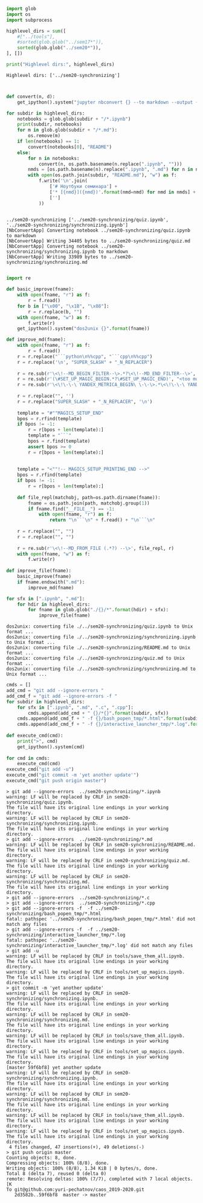 ```python
import glob
import os
import subprocess

highlevel_dirs = sum([
    #["../tools"], 
    #sorted(glob.glob("../sem17*")),
    sorted(glob.glob("../sem20*")),
], [])

print("Highlevel dirs:", highlevel_dirs)
```

    Highlevel dirs: ['../sem20-synchronizing']



```python

```


```python

def convert(n, d):
    get_ipython().system("jupyter nbconvert {} --to markdown --output {}".format(n, d))

for subdir in highlevel_dirs:
    notebooks = glob.glob(subdir + "/*.ipynb")
    print(subdir, notebooks)
    for m in glob.glob(subdir + "/*.md"):
        os.remove(m)
    if len(notebooks) == 1:
        convert(notebooks[0], "README")
    else:
        for n in notebooks:
            convert(n, os.path.basename(n.replace(".ipynb", "")))
        nmds = [os.path.basename(n).replace(".ipynb", ".md") for n in notebooks]
        with open(os.path.join(subdir, "README.md"), "w") as f:
            f.write('\n'.join(
                ['# Ноутбуки семинара'] + 
                ['* [{nmd}]({nmd})'.format(nmd=nmd) for nmd in nmds] + 
                ['']
            ))
        
```

    ../sem20-synchronizing ['../sem20-synchronizing/quiz.ipynb', '../sem20-synchronizing/synchronizing.ipynb']
    [NbConvertApp] Converting notebook ../sem20-synchronizing/quiz.ipynb to markdown
    [NbConvertApp] Writing 34405 bytes to ../sem20-synchronizing/quiz.md
    [NbConvertApp] Converting notebook ../sem20-synchronizing/synchronizing.ipynb to markdown
    [NbConvertApp] Writing 33989 bytes to ../sem20-synchronizing/synchronizing.md



```python

```


```python
import re

def basic_improve(fname):
    with open(fname, "r") as f:
        r = f.read()
    for b in ["\x00", "\x1B", "\x08"]:
        r = r.replace(b, "")
    with open(fname, "w") as f:
        f.write(r)
    get_ipython().system("dos2unix {}".format(fname))

def improve_md(fname):
    with open(fname, "r") as f:
        r = f.read()
    r = r.replace("```python\n%%cpp", "```cpp\n%%cpp")
    r = r.replace('\n', "SUPER_SLASH" + "_N_REPLACER")
    
    r = re.sub(r'\<\!--MD_BEGIN_FILTER--\>.*?\<\!--MD_END_FILTER--\>', "", r)
    r = re.sub(r'(\#SET_UP_MAGIC_BEGIN.*?\#SET_UP_MAGIC_END)', "<too much code>", r)
    r = re.sub(r'\<\!\-\-\ YANDEX_METRICA_BEGIN\ \-\-\>.*\<\!\-\-\ YANDEX_METRICA_END\ \-\-\>', '', r)
    
    r = r.replace("", '')
    r = r.replace("SUPER_SLASH" + "_N_REPLACER", '\n')
    
    template = "#""MAGICS_SETUP_END"
    bpos = r.rfind(template)
    if bpos != -1:
        r = r[bpos + len(template):]
        template = "```"
        bpos = r.find(template)
        assert bpos >= 0
        r = r[bpos + len(template):]
    
    
    template = "<""!-- MAGICS_SETUP_PRINTING_END -->"
    bpos = r.rfind(template)
    if bpos != -1:
        r = r[bpos + len(template):]
    
    def file_repl(matchobj, path=os.path.dirname(fname)):
        fname = os.path.join(path, matchobj.group(1))
        if fname.find("__FILE__") == -1:
            with open(fname, "r") as f:
                return "\n```\n" + f.read() + "\n```\n"
    
    r = r.replace("", "")
    r = r.replace("", "")
    
    r = re.sub(r'\<\!--MD_FROM_FILE (.*?) --\>', file_repl, r)
    with open(fname, "w") as f:
        f.write(r)
        
def improve_file(fname):
    basic_improve(fname)
    if fname.endswith(".md"):
        improve_md(fname)

```


```python
for sfx in [".ipynb", ".md"]:
    for hdir in highlevel_dirs:
        for fname in glob.glob("./{}/*".format(hdir) + sfx):
            improve_file(fname)
```

    dos2unix: converting file ./../sem20-synchronizing/quiz.ipynb to Unix format ...
    dos2unix: converting file ./../sem20-synchronizing/synchronizing.ipynb to Unix format ...
    dos2unix: converting file ./../sem20-synchronizing/README.md to Unix format ...
    dos2unix: converting file ./../sem20-synchronizing/quiz.md to Unix format ...
    dos2unix: converting file ./../sem20-synchronizing/synchronizing.md to Unix format ...



```python
cmds = []
add_cmd = "git add --ignore-errors "
add_cmd_f = "git add --ignore-errors -f "
for subdir in highlevel_dirs:
    for sfx in [".ipynb", ".md", ".c", ".cpp"]:
        cmds.append(add_cmd + " {}/*{}".format(subdir, sfx))
    cmds.append(add_cmd_f + " -f {}/bash_popen_tmp/*.html".format(subdir))
    cmds.append(add_cmd_f + " -f {}/interactive_launcher_tmp/*.log".format(subdir))
    
def execute_cmd(cmd):
    print(">", cmd)
    get_ipython().system(cmd)
    
for cmd in cmds:
    execute_cmd(cmd)
execute_cmd("git add -u")
execute_cmd("git commit -m 'yet another update'")
execute_cmd("git push origin master")
```

    > git add --ignore-errors  ../sem20-synchronizing/*.ipynb
    warning: LF will be replaced by CRLF in sem20-synchronizing/quiz.ipynb.
    The file will have its original line endings in your working directory.
    warning: LF will be replaced by CRLF in sem20-synchronizing/synchronizing.ipynb.
    The file will have its original line endings in your working directory.
    > git add --ignore-errors  ../sem20-synchronizing/*.md
    warning: LF will be replaced by CRLF in sem20-synchronizing/README.md.
    The file will have its original line endings in your working directory.
    warning: LF will be replaced by CRLF in sem20-synchronizing/quiz.md.
    The file will have its original line endings in your working directory.
    warning: LF will be replaced by CRLF in sem20-synchronizing/synchronizing.md.
    The file will have its original line endings in your working directory.
    > git add --ignore-errors  ../sem20-synchronizing/*.c
    > git add --ignore-errors  ../sem20-synchronizing/*.cpp
    > git add --ignore-errors -f  -f ../sem20-synchronizing/bash_popen_tmp/*.html
    fatal: pathspec '../sem20-synchronizing/bash_popen_tmp/*.html' did not match any files
    > git add --ignore-errors -f  -f ../sem20-synchronizing/interactive_launcher_tmp/*.log
    fatal: pathspec '../sem20-synchronizing/interactive_launcher_tmp/*.log' did not match any files
    > git add -u
    warning: LF will be replaced by CRLF in tools/save_them_all.ipynb.
    The file will have its original line endings in your working directory.
    warning: LF will be replaced by CRLF in tools/set_up_magics.ipynb.
    The file will have its original line endings in your working directory.
    > git commit -m 'yet another update'
    warning: LF will be replaced by CRLF in sem20-synchronizing/synchronizing.ipynb.
    The file will have its original line endings in your working directory.
    warning: LF will be replaced by CRLF in sem20-synchronizing/synchronizing.md.
    The file will have its original line endings in your working directory.
    warning: LF will be replaced by CRLF in tools/save_them_all.ipynb.
    The file will have its original line endings in your working directory.
    warning: LF will be replaced by CRLF in tools/set_up_magics.ipynb.
    The file will have its original line endings in your working directory.
    [master 59f6bf8] yet another update
    warning: LF will be replaced by CRLF in sem20-synchronizing/synchronizing.ipynb.
    The file will have its original line endings in your working directory.
    warning: LF will be replaced by CRLF in sem20-synchronizing/synchronizing.md.
    The file will have its original line endings in your working directory.
    warning: LF will be replaced by CRLF in tools/save_them_all.ipynb.
    The file will have its original line endings in your working directory.
    warning: LF will be replaced by CRLF in tools/set_up_magics.ipynb.
    The file will have its original line endings in your working directory.
     4 files changed, 47 insertions(+), 49 deletions(-)
    > git push origin master
    Counting objects: 8, done.
    Compressing objects: 100% (8/8), done.
    Writing objects: 100% (8/8), 1.34 KiB | 0 bytes/s, done.
    Total 8 (delta 7), reused 0 (delta 0)
    remote: Resolving deltas: 100% (7/7), completed with 7 local objects.[K
    To git@github.com:yuri-pechatnov/caos_2019-2020.git
       2d3582b..59f6bf8  master -> master



```python

```


```python

```


```python

```


```python

```
